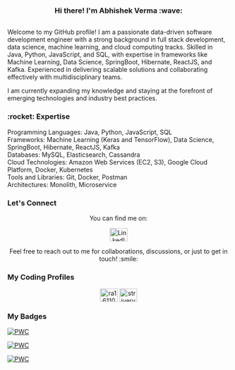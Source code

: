 <h3 align="center"> Hi there! I'm Abhishek Verma :wave:</h3>
<div align="center"> <img src="https://komarev.com/ghpvc/?username=abhi460729&style=flat-square&color=blue" alt=""/> </div>

Welcome to my GitHub profile! I am a passionate data-driven software development engineer with a strong background in full stack development, data science, machine learning, and cloud computing tracks. Skilled in Java, Python, JavaScript, and SQL, with expertise in frameworks like Machine Learning, Data Science, SpringBoot, Hibernate, ReactJS, and Kafka. Experienced in delivering scalable solutions and collaborating effectively with multidisciplinary teams.

I am currently expanding my knowledge and staying at the forefront of emerging technologies and industry best practices.

<h3> :rocket: Expertise </h3>
Programming Languages: Java, Python, JavaScript, SQL </br>
Frameworks: Machine Learning (Keras and TensorFlow), Data Science, SpringBoot, Hibernate, ReactJS, Kafka </br>
Databases: MySQL, Elasticsearch, Cassandra </br>
Cloud Technologies: Amazon Web Services (EC2, S3), Google Cloud Platform, Docker, Kubernetes </br>
Tools and Libraries: Git, Docker, Postman </br>
Architectures: Monolith, Microservice

### Let's Connect
<p align="center">
  You can find me on:
</p>
<p align="center">
  <a href="https://linkedin.com/in/abhishekverma4607">
    <img src="https://raw.githubusercontent.com/rahuldkjain/github-profile-readme-generator/master/src/images/icons/Social/linked-in-alt.svg" alt="LinkedIn" height="30" width="40" />
  </a>
</p>
<p align="center">
  Feel free to reach out to me for collaborations, discussions, or just to get in touch! :smile:
</p>

### My Coding Profiles
<p align="center">
  <a href="https://www.hackerrank.com/ra1611008010402" target="blank"><img align="center" src="https://raw.githubusercontent.com/rahuldkjain/github-profile-readme-generator/master/src/images/icons/Social/hackerrank.svg" alt="ra1611008010402" height="30" width="40" /></a>
  <a href="https://www.leetcode.com/striververma" target="blank"><img align="center" src="https://raw.githubusercontent.com/rahuldkjain/github-profile-readme-generator/master/src/images/icons/Social/leet-code.svg" alt="striververma" height="30" width="40" /></a>
</p>

### My Badges
[![PWC](https://img.shields.io/endpoint.svg?url=https://paperswithcode.com/badge/adaptive-action-duration-with-contextual/reinforcement-learning-atari-games-on)](https://paperswithcode.com/sota/reinforcement-learning-atari-games-on?p=adaptive-action-duration-with-contextual)

[![PWC](https://img.shields.io/endpoint.svg?url=https://paperswithcode.com/badge/generalized-adaptive-transfer-network/mujoco-on-mujoco)](https://paperswithcode.com/sota/mujoco-on-mujoco?p=generalized-adaptive-transfer-network)

[![PWC](https://img.shields.io/endpoint.svg?url=https://paperswithcode.com/badge/generalized-adaptive-transfer-network/atari-games-on-atari-pong)](https://paperswithcode.com/sota/atari-games-on-atari-pong?p=generalized-adaptive-transfer-network)

